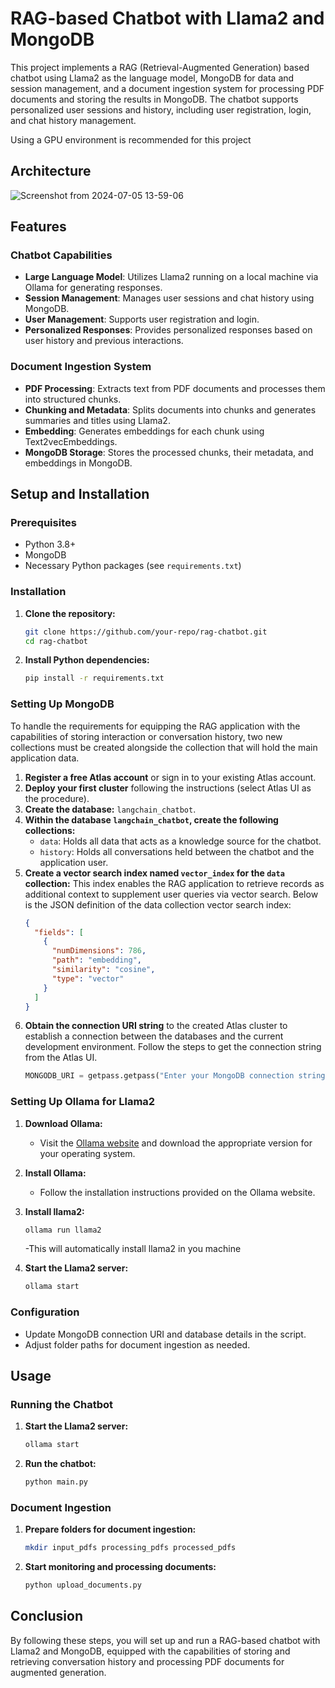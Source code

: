 
# RAG-based Chatbot with Llama2 and MongoDB

This project implements a RAG (Retrieval-Augmented Generation) based chatbot using Llama2 as the language model, MongoDB for data and session management, and a document ingestion system for processing PDF documents and storing the results in MongoDB. The chatbot supports personalized user sessions and history, including user registration, login, and chat history management.

Using a GPU environment is recommended for this project


## Architecture
![Screenshot from 2024-07-05 13-59-06](https://github.com/NivedKris/RAG-based-chatbot-using-llama2-and-mongodb/assets/100478612/31b9502b-e4bb-45dc-9188-3f1edb4fb5a7)

## Features

### Chatbot Capabilities
- **Large Language Model**: Utilizes Llama2 running on a local machine via Ollama for generating responses.
- **Session Management**: Manages user sessions and chat history using MongoDB.
- **User Management**: Supports user registration and login.
- **Personalized Responses**: Provides personalized responses based on user history and previous interactions.

### Document Ingestion System
- **PDF Processing**: Extracts text from PDF documents and processes them into structured chunks.
- **Chunking and Metadata**: Splits documents into chunks and generates summaries and titles using Llama2.
- **Embedding**: Generates embeddings for each chunk using Text2vecEmbeddings.
- **MongoDB Storage**: Stores the processed chunks, their metadata, and embeddings in MongoDB.

## Setup and Installation

### Prerequisites
- Python 3.8+
- MongoDB
- Necessary Python packages (see `requirements.txt`)

### Installation
1. **Clone the repository:**
   ```bash
   git clone https://github.com/your-repo/rag-chatbot.git
   cd rag-chatbot
   ```

2. **Install Python dependencies:**
   ```bash
   pip install -r requirements.txt
   ```

### Setting Up MongoDB
To handle the requirements for equipping the RAG application with the capabilities of storing interaction or conversation history, two new collections must be created alongside the collection that will hold the main application data.

1. **Register a free Atlas account** or sign in to your existing Atlas account.
2. **Deploy your first cluster** following the instructions (select Atlas UI as the procedure).
3. **Create the database:** `langchain_chatbot`.
4. **Within the database `langchain_chatbot`, create the following collections:**
   - `data`: Holds all data that acts as a knowledge source for the chatbot.
   - `history`: Holds all conversations held between the chatbot and the application user.
5. **Create a vector search index named `vector_index` for the `data` collection:**
   This index enables the RAG application to retrieve records as additional context to supplement user queries via vector search. Below is the JSON definition of the data collection vector search index:
   ```json
   {
     "fields": [
       {
         "numDimensions": 786,
         "path": "embedding",
         "similarity": "cosine",
         "type": "vector"
       }
     ]
   }
   ```
6. **Obtain the connection URI string** to the created Atlas cluster to establish a connection between the databases and the current development environment. Follow the steps to get the connection string from the Atlas UI.
   ```python
   MONGODB_URI = getpass.getpass("Enter your MongoDB connection string:")
   ```

### Setting Up Ollama for Llama2
1. **Download Ollama:**
   - Visit the [Ollama website](https://www.ollama.com) and download the appropriate version for your operating system.
2. **Install Ollama:**
   - Follow the installation instructions provided on the Ollama website.
2. **Install llama2:**
     ```bash
   ollama run llama2
   ```
    -This will automatically install llama2 in you machine 
     
3. **Start the Llama2 server:**
   ```bash
   ollama start
   ```

### Configuration
- Update MongoDB connection URI and database details in the script.
- Adjust folder paths for document ingestion as needed.

## Usage

### Running the Chatbot
1. **Start the Llama2 server:**
   ```bash
   ollama start
   ```

2. **Run the chatbot:**
   ```bash
   python main.py
   ```

### Document Ingestion
1. **Prepare folders for document ingestion:**
   ```bash
   mkdir input_pdfs processing_pdfs processed_pdfs
   ```

2. **Start monitoring and processing documents:**
   ```bash
   python upload_documents.py
   ```

## Conclusion
By following these steps, you will set up and run a RAG-based chatbot with Llama2 and MongoDB, equipped with the capabilities of storing and retrieving conversation history and processing PDF documents for augmented generation.
